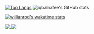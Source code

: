 
[![Top Langs](https://github-readme-stats.vercel.app/api/top-langs/?username=iqbalnafee)](https://github.com/iqbalnafee/github-readme-stats) ![iqbalnafee's GitHub stats](https://github-readme-stats.vercel.app/api?username=iqbalnafee&show_icons=true&theme=radical)

[![willianrod's wakatime stats](https://github-readme-stats.vercel.app/api/wakatime?username=willianrod)](https://github.com/anuraghazra/github-readme-stats)


<a href="https://github.com/iqbalnafee/github-readme-stats">
  <img align="center" src="https://github-readme-stats.vercel.app/api/pin/?username=iqbalnafee&repo=github-readme-stats" />
</a>
<a href="https://github.com/iqbalnafee/convoychat">
  <img align="center" src="https://github-readme-stats.vercel.app/api/pin/?username=iqbalnafee&repo=convoychat" />
</a>

